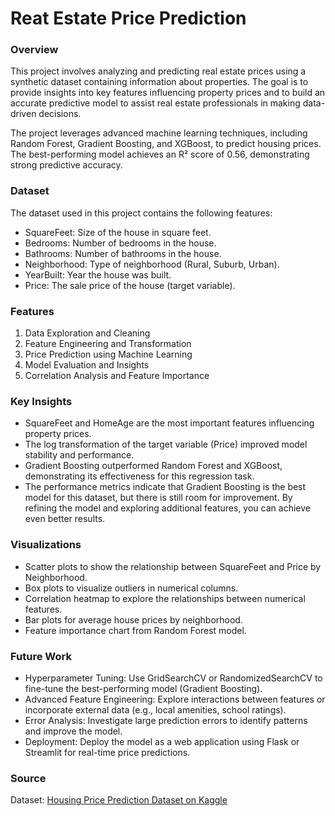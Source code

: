 # Reat Estate Price Prediction

###  Overview

This project involves analyzing and predicting real estate prices using a synthetic dataset containing information about properties. The goal is to provide insights into key features influencing property prices and to build an accurate predictive model to assist real estate professionals in making data-driven decisions.

The project leverages advanced machine learning techniques, including Random Forest, Gradient Boosting, and XGBoost, to predict housing prices. The best-performing model achieves an R² score of 0.56, demonstrating strong predictive accuracy.

### Dataset

The dataset used in this project contains the following features:

- SquareFeet: Size of the house in square feet.
- Bedrooms: Number of bedrooms in the house.
- Bathrooms: Number of bathrooms in the house.
- Neighborhood: Type of neighborhood (Rural, Suburb, Urban).
- YearBuilt: Year the house was built.
- Price: The sale price of the house (target variable).

### Features

1. Data Exploration and Cleaning
2. Feature Engineering and Transformation
3. Price Prediction using Machine Learning
4. Model Evaluation and Insights
5. Correlation Analysis and Feature Importance

### Key Insights

- SquareFeet and HomeAge are the most important features influencing property prices.
- The log transformation of the target variable (Price) improved model stability and performance.
- Gradient Boosting outperformed Random Forest and XGBoost, demonstrating its effectiveness for this regression task.
- The performance metrics indicate that Gradient Boosting is the best model for this dataset, but there is still room for improvement. By refining the model and exploring additional features, you can achieve even better results.

### Visualizations

- Scatter plots to show the relationship between SquareFeet and Price by Neighborhood.
- Box plots to visualize outliers in numerical columns.
- Correlation heatmap to explore the relationships between numerical features.
- Bar plots for average house prices by neighborhood.
- Feature importance chart from Random Forest model.

### Future Work

- Hyperparameter Tuning: Use GridSearchCV or RandomizedSearchCV to fine-tune the best-performing model (Gradient Boosting).
- Advanced Feature Engineering: Explore interactions between features or incorporate external data (e.g., local amenities, school ratings).
- Error Analysis: Investigate large prediction errors to identify patterns and improve the model.
- Deployment: Deploy the model as a web application using Flask or Streamlit for real-time price predictions.

### Source

Dataset: [Housing Price Prediction Dataset on Kaggle](https://www.kaggle.com/datasets/muhammadbinimran/housing-price-prediction-data)
